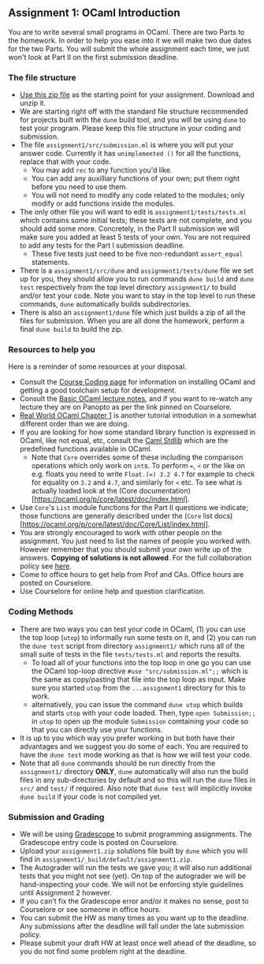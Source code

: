 Assignment 1: OCaml Introduction
--------------------------------

You are to write several small programs in OCaml.  There are two Parts to the homework.  In order to help you ease into it we will make two due dates for the two Parts.  You will submit the whole assignment each time, we just won't look at Part II on the first submission deadline.

### The file structure

* [Use this zip file](https://pl.cs.jhu.edu/fpse/assignments/assignment1.zip) as the starting point for your assignment.  Download and unzip it.  
* We are starting right off with the standard file structure recommended for projects built with the `dune` build tool, and you will be using `dune` to test your program.  Please keep this file structure in your coding and submission.
* The file `assignment1/src/submission.ml` is where you will put your answer code.  Currently it has `unimplemented ()` for all the functions, replace that with your code.
    * You may add `rec` to any function you'd like.
    * You can add any auxilliary functions of your own; put them right before you need to use them.
    * You will not need to modify any code related to the modules; only modify or add functions inside the modules.
* The only other file you will want to edit is `assignment1/tests/tests.ml` which contains some initial tests; these tests are not complete, and you should add some more.  Concretely, in the Part II submission we will make sure you added at least 5 tests of your own.  You are not required to add any tests for the Part I submission deadline.
    * These five tests just need to be five non-redundant `assert_equal` statements.
* There is a `assignment1/src/dune` and `assignment1/tests/dune` file we set up for you, they should allow you to run commands `dune build` and `dune test` respectively from the top level directory `assignment1/` to build and/or test your code.  Note you want to stay in the top level to run these commands, `dune` automatically builds subdirectories.
* There is also an `assignment1/dune` file which just builds a zip of all the files for submission. When you are all done the homework, perform a final `dune build` to build the zip.

### Resources to help you

Here is a reminder of some resources at your disposal.

-   Consult the [Course Coding page](https://pl.cs.jhu.edu/fpse/coding.html) for information on installing OCaml and getting a good toolchain setup for development.
-   Consult the [Basic OCaml lecture notes](https://pl.cs.jhu.edu/fpse/basic-ocaml.html), and if you want to re-watch any lecture they are on Panopto as per the link pinned on Courselore.
-   [Real World OCaml Chapter 1](https://dev.realworldocaml.org/guided-tour.html) is another tutorial introdution in a somewhat different order than we are doing.
-   If you are looking for how some standard library function is expressed in OCaml, like not equal, etc, consult the [Caml Stdlib](https://v2.ocaml.org/manual/stdlib.html) which are the predefined functions available in OCaml.
    - Note that `Core` overrides some of these including the comparison operations which only work on `int`s.  To perform `=`, `<` or the like on e.g. floats you need to write `Float.(=) 3.2 4.7` for example to check for equality on `3.2` and `4.7`, and similarly for `<` etc.  To see what is actually loaded look at the (Core documentation)[https://ocaml.org/p/core/latest/doc/index.html].
- Use `Core`'s `List` module functions for the Part II questions we indicate; those functions are generally described under the (`Core` list docs)[https://ocaml.org/p/core/latest/doc/Core/List/index.html].
-   You are strongly encouraged to work with other people on the assignment. You just need to list the names of people you worked with. However remember that you should submit your own write up of the answers. **Copying of solutions is not allowed**. For the full collaboration policy see [here](https://pl.cs.jhu.edu/fpse/integrity.html).
-   Come to office hours to get help from Prof and CAs.  Office hours are posted on Courselore.
-   Use Courselore for online help and question clarification.

### Coding Methods
- There are two ways you can test your code in OCaml, (1) you can use the top loop (`utop`) to informally run some tests on it, and (2) you can run the `dune test` script from directory `assignment1/` which runs all of the small suite of tests in the file `tests/tests.ml` and reports the results. 
    - To load all of your functions into the top loop in one go you can use the OCaml top-loop directive `#use "src/submission.ml";;` which is the same as copy/pasting that file into the top loop as input.  Make sure you started `utop` from the `...assignment1` directory for this to work.
    - alternatively, you can issue the command `dune utop` which builds and starts `utop` with your code loaded. Then, type `open Submission;;` in `utop` to open up the module `Submission` comtaining your code so that you can directly use your functions.
- It is up to you which way you prefer working in but both have their advantages and we suggest you do some of each.  You are required to have the `dune test` mode working as that is how we will test your code.
- Note that all `dune` commands should be run directly from the `assignment1/` directory **ONLY**, `dune` automatically will also run the build files in any sub-directories by default and so this will run the `dune` files in `src/` and `test/` if required.  Also note that `dune test` will implicitly invoke `dune build` if your code is not compiled yet.

### Submission and Grading

-   We will be using [Gradescope](https://gradescope.com) to submit programming assignments. The Gradescope entry code is posted on Courselore.
-   Upload your `assignment1.zip` solutions file built by `dune` which you will find in `assignment1/_build/default/assignment1.zip`.
-   The Autograder will run the tests we gave you; it will also run additional tests that you might not see (yet).  On top of the autograder we will be hand-inspecting your code.  We will not be enforcing style guidelines until Assignment 2 however.
-   If you can't fix the Gradescope error and/or it makes no sense, post to Courselore or see someone in office hours.
-   You can submit the HW as many times as you want up to the deadline. Any submissions after the deadline will fall under the late submission policy.
-   Please submit your draft HW at least once well ahead of the deadline, so you do not find some problem right at the deadline.

